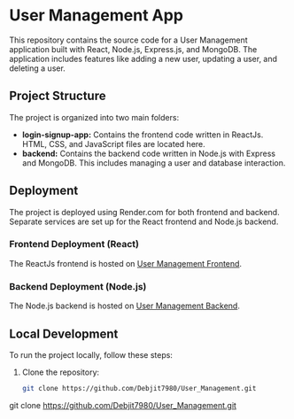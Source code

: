 # User Management App

This repository contains the source code for a User Management application built with React, Node.js, Express.js, and MongoDB. The application includes features like adding a new user, updating a user, and deleting a user.

## Project Structure

The project is organized into two main folders:

- **login-signup-app:** Contains the frontend code written in ReactJs. HTML, CSS, and JavaScript files are located here.
- **backend:** Contains the backend code written in Node.js with Express and MongoDB. This includes managing a user and database interaction.

## Deployment

The project is deployed using Render.com for both frontend and backend. Separate services are set up for the React frontend and Node.js backend.

### Frontend Deployment (React)

The ReactJs frontend is hosted on [User Management Frontend](https://user-management-app-okfe.onrender.com).

### Backend Deployment (Node.js)

The Node.js backend is hosted on [User Management Backend](https://user-management-backend-app.onrender.com).

## Local Development

To run the project locally, follow these steps:

1. Clone the repository:

   ```bash
   git clone https://github.com/Debjit7980/User_Management.git

git clone https://github.com/Debjit7980/User_Management.git
